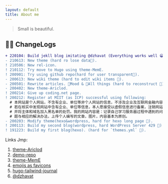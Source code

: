 ```yaml
---
layout: default
title: About me
---
```


> Small is beautiful.

## 👨‍💻 ChangeLogs

```diff
+ 220104: Build jekll blog imitating @dzhavat (Everything works well 😀).
- 210613: New theme (hard ro lose data🤕).
! 210506: New rel-icon.
! 210112: Try move to Hugo using theme-MemE.
! 200901: Try using github repo(hard for user transparent🤕).
- 200613: New wiki theme (hard to edit wiki items 🤕).
- 200501: Rewrite articles. 🚫Mood & 🚫All things (hard to reconstruct 🤕).
- 200402: New theme-Ariclod.
! 200214: Give up coding.net page.
! 200212: Register at MIIT (as ICP) successful using following:
  # 本网站是个人网站，不含有企业、单位等非个人网站的信息，不涉及企业及互联网金融内容，
  # 若在核实中发现网站中含有企业、单位等信息，本人愿接受以虚假信息进行备案，注销网站，
  # 并将主体和域名加入黑名单的处罚。我的网站内容是：记录自己学习服务器过程中遇到的问
  # 题与相应的解决办法，上传个人编写的文章，图片，内容基本为原创。
- 200203: Modify theme(hexo&wordpress, hard for hexo long page 🤕).
! 200113: Build my second blog(wordpress, hard WordPress Server 429 🤕)
! 191223: Build my first blog(hexo). (hard for `themes.yml` 🤕).
```

Links Jmp:
1. [theme-Ariclod](https://github.com/aircloud)
2. [demo-repo](https://github.com/bGZoCg/codelib)
3. [theme-MemE](https://github.com/reuixiy/hugo-theme-meme)
4. [emojis as favicons](https://css-tricks.com/emojis-as-favicons/)
5. [hugo-tailwind-journal](https://github.com/ianrodrigues/hugo-tailwind-journal/)
6. [@dzhavat](https://github.com/dzhavat/dzhavat.github.io)
